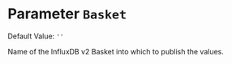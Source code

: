# Parameter `Basket`
Default Value: `''`

Name of the InfluxDB v2 Basket into which to publish the values.
